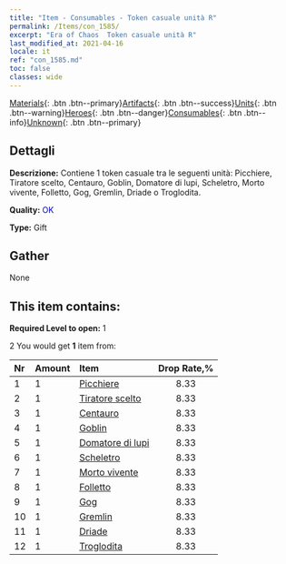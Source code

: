 ```yaml
---
title: "Item - Consumables - Token casuale unità R"
permalink: /Items/con_1585/
excerpt: "Era of Chaos  Token casuale unità R"
last_modified_at: 2021-04-16
locale: it
ref: "con_1585.md"
toc: false
classes: wide
---
```

 [Materials](/it/Items/){: .btn .btn--primary}[Artifacts](/it/Items/Artifacts/){: .btn .btn--success}[Units](/it/Items/Units/){: .btn .btn--warning}[Heroes](/it/Items/Heroes/){: .btn .btn--danger}[Consumables](/it/Items/Consumables/){: .btn .btn--info}[Unknown](/it/Items/Unknown/){: .btn .btn--primary}

## Dettagli
 **Descrizione:** Contiene 1 token casuale tra le seguenti unità: Picchiere, Tiratore scelto, Centauro, Goblin, Domatore di lupi, Scheletro, Morto vivente, Folletto, Gog, Gremlin, Driade o Troglodita.

 **Quality:** <span style="color: #0000CD">OK</span>

 **Type:** Gift

## Gather

  None

## This item contains:

 **Required Level to open:** 1

 2 You would get **1** item  from:

  | Nr | Amount |     Item    | Drop Rate,% |
  |:---|:-------|:------------|:---------:|
  | 1 | 1 | [Picchiere](/it/Items/unt_190/) | 8.33 | 
  | 2 | 1 | [Tiratore scelto](/it/Items/unt_191/) | 8.33 | 
  | 3 | 1 | [Centauro](/it/Items/unt_199/) | 8.33 | 
  | 4 | 1 | [Goblin](/it/Items/unt_217/) | 8.33 | 
  | 5 | 1 | [Domatore di lupi](/it/Items/unt_218/) | 8.33 | 
  | 6 | 1 | [Scheletro](/it/Items/unt_208/) | 8.33 | 
  | 7 | 1 | [Morto vivente](/it/Items/unt_209/) | 8.33 | 
  | 8 | 1 | [Folletto](/it/Items/unt_226/) | 8.33 | 
  | 9 | 1 | [Gog](/it/Items/unt_227/) | 8.33 | 
  | 10 | 1 | [Gremlin](/it/Items/unt_235/) | 8.33 | 
  | 11 | 1 | [Driade](/it/Items/unt_262/) | 8.33 | 
  | 12 | 1 | [Troglodita](/it/Items/unt_244/) | 8.33 | 
